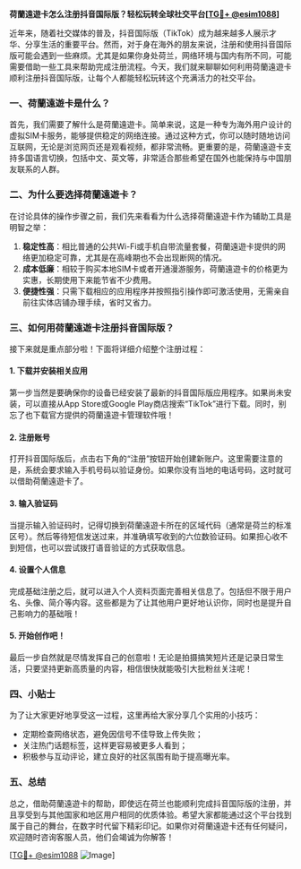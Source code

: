 **荷蘭遠遊卡怎么注册抖音国际版？轻松玩转全球社交平台[[TG💪+ @esim1088](https://t.me/s/esim1088)]**

近年来，随着社交媒体的普及，抖音国际版（TikTok）成为越来越多人展示才华、分享生活的重要平台。然而，对于身在海外的朋友来说，注册和使用抖音国际版可能会遇到一些麻烦。尤其是如果你身处荷兰，网络环境与国内有所不同，可能需要借助一些工具来帮助完成注册流程。今天，我们就来聊聊如何利用荷蘭遠遊卡顺利注册抖音国际版，让每个人都能轻松玩转这个充满活力的社交平台。

### 一、荷蘭遠遊卡是什么？

首先，我们需要了解什么是荷蘭遠遊卡。简单来说，这是一种专为海外用户设计的虚拟SIM卡服务，能够提供稳定的网络连接。通过这种方式，你可以随时随地访问互联网，无论是浏览网页还是观看视频，都非常流畅。更重要的是，荷蘭遠遊卡支持多国语言切换，包括中文、英文等，非常适合那些希望在国外也能保持与中国朋友联系的人群。

### 二、为什么要选择荷蘭遠遊卡？

在讨论具体的操作步骤之前，我们先来看看为什么选择荷蘭遠遊卡作为辅助工具是明智之举：

1. **稳定性高**：相比普通的公共Wi-Fi或手机自带流量套餐，荷蘭遠遊卡提供的网络更加稳定可靠，尤其是在高峰期也不会出现断网的情况。
2. **成本低廉**：相较于购买本地SIM卡或者开通漫游服务，荷蘭遠遊卡的价格更为实惠，长期使用下来能节省不少费用。
3. **便捷性强**：只需下载相应的应用程序并按照指引操作即可激活使用，无需亲自前往实体店铺办理手续，省时又省力。

### 三、如何用荷蘭遠遊卡注册抖音国际版？

接下来就是重点部分啦！下面将详细介绍整个注册过程：

#### 1. 下载并安装相关应用
第一步当然是要确保你的设备已经安装了最新的抖音国际版应用程序。如果尚未安装，可以直接从App Store或Google Play商店搜索“TikTok”进行下载。同时，别忘了也下载官方提供的荷蘭遠遊卡管理软件哦！

#### 2. 注册账号
打开抖音国际版后，点击右下角的“注册”按钮开始创建新账户。这里需要注意的是，系统会要求输入手机号码以验证身份。如果你没有当地的电话号码，这时就可以借助荷蘭遠遊卡了。

#### 3. 输入验证码
当提示输入验证码时，记得切换到荷蘭遠遊卡所在的区域代码（通常是荷兰的标准区号）。然后等待短信发送过来，并准确填写收到的六位数验证码。如果担心收不到短信，也可以尝试拨打语音验证的方式获取信息。

#### 4. 设置个人信息
完成基础注册之后，就可以进入个人资料页面完善相关信息了。包括但不限于用户名、头像、简介等内容。这些都是为了让其他用户更好地认识你，同时也是提升自己影响力的基础哦！

#### 5. 开始创作吧！
最后一步自然就是尽情发挥自己的创意啦！无论是拍摄搞笑短片还是记录日常生活，只要坚持更新高质量的内容，相信很快就能吸引大批粉丝关注呢！

### 四、小贴士

为了让大家更好地享受这一过程，这里再给大家分享几个实用的小技巧：
- 定期检查网络状态，避免因信号不佳导致上传失败；
- 关注热门话题标签，这样更容易被更多人看到；
- 积极参与互动评论，建立良好的社区氛围有助于提高曝光率。

### 五、总结

总之，借助荷蘭遠遊卡的帮助，即使远在荷兰也能顺利完成抖音国际版的注册，并且享受到与其他国家和地区用户相同的优质体验。希望大家都能通过这个平台找到属于自己的舞台，在数字时代留下精彩印记。如果你对荷蘭遠遊卡还有任何疑问，欢迎随时咨询客服人员，他们会竭诚为你解答！

[[TG💪+ @esim1088](https://t.me/s/esim1088) ![Image](https://i.postimg.cc/4NQfJmqS/Snipaste-2025-05-13-00-14-12.png)]